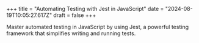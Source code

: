+++
title = "Automating Testing with Jest in JavaScript"
date = "2024-08-19T10:05:27.617Z"
draft = false
+++

  Master automated testing in JavaScript by using Jest, a powerful testing framework that simplifies writing and running tests.
        